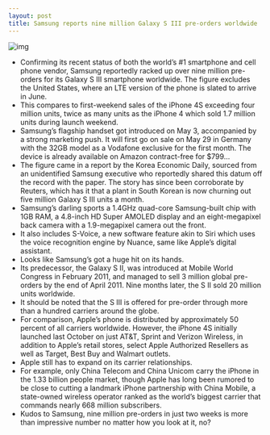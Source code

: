 ```yaml
---
layout: post
title: Samsung reports nine million Galaxy S III pre-orders worldwide
---
```

![img](http://media.idownloadblog.com/wp-content/uploads/2012/05/galaxy-s3.jpeg)
* Confirming its recent status of both the world’s #1 smartphone and cell phone vendor, Samsung reportedly racked up over nine million pre-orders for its Galaxy S III smartphone worldwide. The figure excludes the United States, where an LTE version of the phone is slated to arrive in June.
* This compares to first-weekend sales of the iPhone 4S exceeding four million units, twice as many units as the iPhone 4 which sold 1.7 million units during launch weekend.
* Samsung’s flagship handset got introduced on May 3, accompanied by a strong marketing push. It will first go on sale on May 29 in Germany with the 32GB model as a Vodafone exclusive for the first month. The device is already available on Amazon contract-free for $799…
* The figure came in a report by the Korea Economic Daily, sourced from an unidentified Samsung executive who reportedly shared this datum off the record with the paper. The story has since been corroborate by Reuters, which has it that a plant in South Korean is now churning out five million Galaxy S III units a month.
* Samsung’s darling sports a 1.4GHz quad-core Samsung-built chip with 1GB RAM, a 4.8-inch HD Super AMOLED display and an eight-megapixel back camera with a 1.9-megapixel camera out the front.
* It also includes S-Voice, a new software feature akin to Siri which uses the voice recognition engine by Nuance, same like Apple’s digital assistant.
* Looks like Samsung’s got a huge hit on its hands.
* Its predecessor, the Galaxy S II, was introduced at Mobile World Congress in February 2011, and managed to sell 3 million global pre-orders by the end of April 2011. Nine months later, the S II sold 20 million units worldwide.
* It should be noted that the S III is offered for pre-order through more than a hundred carriers around the globe.
* For comparison, Apple’s phone is distributed by approximately 50 percent of all carriers worldwide. However, the iPhone 4S initially launched last October on just AT&T, Sprint and Verizon Wireless, in addition to Apple’s retail stores, select Apple Authorized Resellers as well as Target, Best Buy and Walmart outlets.
* Apple still has to expand on its carrier relationships.
* For example, only China Telecom and China Unicom carry the iPhone in the 1.33 billion people market, though Apple has long been rumored to be close to cutting a landmark iPhone partnership with China Mobile, a state-owned wireless operator ranked as the world’s biggest carrier that commands nearly 668 million subscribers.
* Kudos to Samsung, nine million pre-orders in just two weeks is more than impressive number no matter how you look at it, no?

